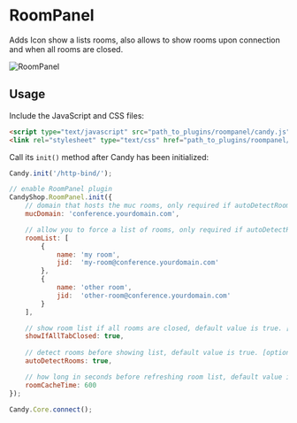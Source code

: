 # RoomPanel 
Adds Icon show a lists rooms, also allows to show rooms upon connection and when all rooms are closed.

![RoomPanel](/amiadogroup/candy-plugins/raw/master/roomPanel/screenshot.png)

## Usage
Include the JavaScript and CSS files:

```HTML
<script type="text/javascript" src="path_to_plugins/roompanel/candy.js"></script>
<link rel="stylesheet" type="text/css" href="path_to_plugins/roompanel/candy.css" />
```

Call its `init()` method after Candy has been initialized: 

```JavaScript
Candy.init('/http-bind/');

// enable RoomPanel plugin
CandyShop.RoomPanel.init({
    // domain that hosts the muc rooms, only required if autoDetectRooms is enabled
    mucDomain: 'conference.yourdomain.com',

    // allow you to force a list of rooms, only required if autoDetectRoom is disabled 
    roomList: [
        {
            name: 'my room',
            jid:  'my-room@conference.yourdomain.com'
        },
        {
            name: 'other room',
            jid:  'other-room@conference.yourdomain.com'
        }
    ], 

    // show room list if all rooms are closed, default value is true. [optional]
    showIfAllTabClosed: true,
    
    // detect rooms before showing list, default value is true. [optional] 
    autoDetectRooms: true,

    // how long in seconds before refreshing room list, default value is 600. [optional]
    roomCacheTime: 600
}); 

Candy.Core.connect();
```